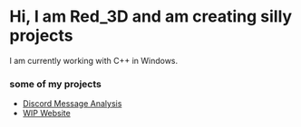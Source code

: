 # Hi, I am Red_3D and am creating silly projects

I am currently working with C++ in Windows.

### some of my projects
* [Discord Message Analysis](https://github.com/Red-3D/Discord-message-analysis)
* [WIP Website](https://red-3d.github.io/)
